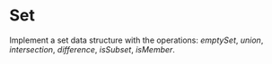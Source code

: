 # Set

Implement a set data structure with the operations: *emptySet*, *union*, *intersection*, *difference*, *isSubset*, *isMember*. 